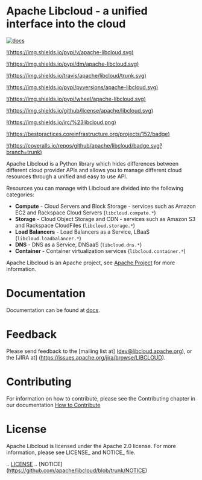 Apache Libcloud - a unified interface into the cloud
====================================================

[![docs](https://img.shields.io/badge/docs-latest-brightgreen.svg?style=flat)](https://libcloud.readthedocs.org)

[!(https://img.shields.io/pypi/v/apache-libcloud.svg)](https://pypi.python.org/pypi/apache-libcloud/)

[!(https://img.shields.io/pypi/dm/apache-libcloud.svg)](https://pypi.python.org/pypi/apache-libcloud/)

[!(https://img.shields.io/travis/apache/libcloud/trunk.svg)](http://travis-ci.org/apache/libcloud)

[!(https://img.shields.io/pypi/pyversions/apache-libcloud.svg)](https://pypi.python.org/pypi/apache-libcloud/)

[!(https://img.shields.io/pypi/wheel/apache-libcloud.svg)](https://pypi.python.org/pypi/apache-libcloud/)

[!(https://img.shields.io/github/license/apache/libcloud.svg)](https://github.com/apache/libcloud/blob/trunk/LICENSE)

[!(https://img.shields.io/irc/%23libcloud.png)](http://webchat.freenode.net/?channels=libcloud)

[!(https://bestpractices.coreinfrastructure.org/projects/152/badge)](https://bestpractices.coreinfrastructure.org/projects/152)

[!(https://coveralls.io/repos/github/apache/libcloud/badge.svg?branch=trunk)](https://coveralls.io/github/apache/libcloud?branch=trunk)

Apache Libcloud is a Python library which hides differences between different
cloud provider APIs and allows you to manage different cloud resources
through a unified and easy to use API.

Resources you can manage with Libcloud are divided into the following categories:

* **Compute** - Cloud Servers and Block Storage - services such as Amazon EC2 and Rackspace
  Cloud Servers (``libcloud.compute.*``)
* **Storage** - Cloud Object Storage and CDN  - services such as Amazon S3 and Rackspace
  CloudFiles (``libcloud.storage.*``)
* **Load Balancers** - Load Balancers as a Service, LBaaS (``libcloud.loadbalancer.*``)
* **DNS** - DNS as a Service, DNSaaS (``libcloud.dns.*``)
* **Container** - Container virtualization services (``libcloud.container.*``)


Apache Libcloud is an Apache project, see [Apache Project](http://libcloud.apache.org) for
more information.

Documentation
=============

Documentation can be found at [docs](https://libcloud.readthedocs.org).

Feedback
========

Please send feedback to the [mailing list at] (dev@libcloud.apache.org),
or the [JIRA at] (https://issues.apache.org/jira/browse/LIBCLOUD).

Contributing
============

For information on how to contribute, please see the Contributing
chapter in our documentation
[How to Contribute](https://libcloud.readthedocs.org/en/latest/development.html#contributing)

License
=======

Apache Libcloud is licensed under the Apache 2.0 license. For more information, please see LICENSE_ and NOTICE_  file.

.. [LICENSE](https://github.com/apache/libcloud/blob/trunk/LICENSE)
.. [NOTICE] (https://github.com/apache/libcloud/blob/trunk/NOTICE)
